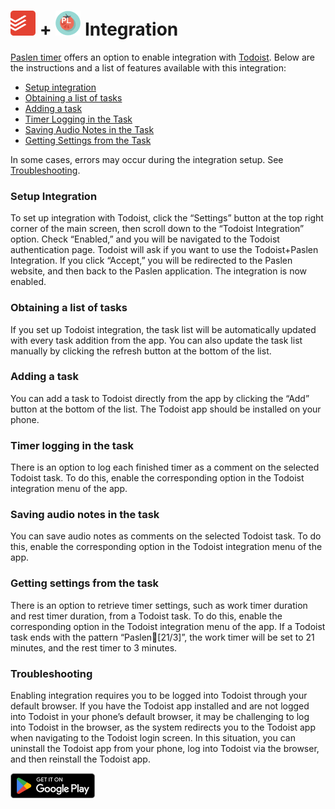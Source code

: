# <img src="todoist_ico.png" alt="Todoist app cion" width="40"/>  + <img src="paslen_ico.png" alt="Todoist app cion" width="40"/> Integration

[Paslen timer](https://play.google.com/store/apps/details?id=com.alki.paslen) offers an option to enable integration with [Todoist](https://todoist.com/). Below are the instructions and a list of features available with this integration:
 - [Setup integration](#setup-integration)
 - [Obtaining a list of tasks](#obtaining-a-list-of-tasks)
 - [Adding a task](#adding-a-task)
 - [Timer Logging in the Task](#Timer-logging-in-the-task)
 - [Saving Audio Notes in the Task](#saving-audio-notes-in-the-task)
 - [Getting Settings from the Task](#getting-settings-from-the-task)


In some cases, errors may occur during the integration setup. See [Troubleshooting](#troubleshooting).

### Setup Integration

To set up integration with Todoist, click the “Settings” button at the top right corner of the main screen, then scroll down to the “Todoist Integration” option. Check “Enabled,” and you will be navigated to the Todoist authentication page. Todoist will ask if you want to use the Todoist+Paslen Integration. If you click “Accept,” you will be redirected to the Paslen website, and then back to the Paslen application. The integration is now enabled.

### Obtaining a list of tasks

If you set up Todoist integration, the task list will be automatically updated with every task addition from the app. You can also update the task list manually by clicking the refresh button at the bottom of the list.

### Adding a task

You can add a task to Todoist directly from the app by clicking the “Add” button at the bottom of the list. The Todoist app should be installed on your phone.

### Timer logging in the task

There is an option to log each finished timer as a comment on the selected Todoist task. To do this, enable the corresponding option in the Todoist integration menu of the app.

### Saving audio notes in the task

You can save audio notes as comments on the selected Todoist task. To do this, enable the corresponding option in the Todoist integration menu of the app.

### Getting settings from the task

There is an option to retrieve timer settings, such as work timer duration and rest timer duration, from a Todoist task. To do this, enable the corresponding option in the Todoist integration menu of the app. If a Todoist task ends with the pattern “Paslen🍅[21/3]”, the work timer will be set to 21 minutes, and the rest timer to 3 minutes.

### Troubleshooting

Enabling integration requires you to be logged into Todoist through your default browser. If you have the Todoist app installed and are not logged into Todoist in your phone’s default browser, it may be challenging to log into Todoist in the browser, as the system redirects you to the Todoist app when navigating to the Todoist login screen. In this situation, you can uninstall the Todoist app from your phone, log into Todoist via the browser, and then reinstall the Todoist app.


<a href="https://play.google.com/store/apps/details?id=com.alki.paslen" class="image-link"><img src="GetItOnGooglePlay_Badge_Web_color_English.png" height="40" alt="Get Paslen on Google Play"></a>

